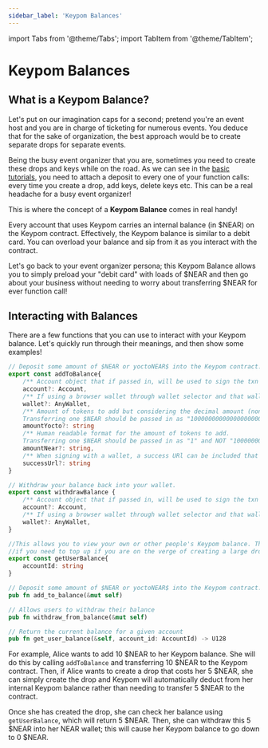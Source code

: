 ```yaml
---
sidebar_label: 'Keypom Balances'
---
```

import Tabs from '@theme/Tabs';
import TabItem from '@theme/TabItem';

# Keypom Balances
## What is a Keypom Balance?
Let's put on our imagination caps for a second; pretend you're an event host and you are in charge of ticketing for numerous events. You deduce that for the sake of organization, the best approach would be to create separate drops for separate events. 

Being the busy event organizer that you are, sometimes you need to create these drops and keys while on the road. As we can see in the [basic tutorials](../../Tutorials/Basics/simple-drops.md), you need to attach a deposit to every one of your function calls: every time you create a drop, add keys, delete keys etc. This can be a real headache for a busy event organizer!

This is where the concept of a **Keypom Balance** comes in real handy!

Every account that uses Keypom carries an internal balance (in $NEAR) on the Keypom contract. Effectively, the Keypom balance is similar to a debit card. You can overload your balance and sip from it as you interact with the contract.  

Let's go back to your event organizer persona; this Keypom Balance allows you to simply preload your "debit card" with loads of $NEAR and then go about your business without needing to worry about transferring $NEAR for ever function call!
## Interacting with Balances
There are a few functions that you can use to interact with your Keypom balance. Let's quickly run through their meanings, and then show some examples!

<Tabs>
<TabItem value="KPJS" label="🔑Keypom-JS SDK">

```ts
// Deposit some amount of $NEAR or yoctoNEAR$ into the Keypom contract. This amount can then be used to create drops or add keys without having to explicitly attach a deposit every time. It can be thought of like a bank account.
export const addToBalance{
	/** Account object that if passed in, will be used to sign the txn instead of the funder account. */
	account?: Account,
	/** If using a browser wallet through wallet selector and that wallet should sign the transaction, pass in the object. */
	wallet?: AnyWallet,
	/** Amount of tokens to add but considering the decimal amount (non human-readable).
	Transferring one $NEAR should be passed in as "1000000000000000000000000" and NOT "1" */
	amountYocto?: string
	/** Human readable format for the amount of tokens to add.
	Transferring one $NEAR should be passed in as "1" and NOT "1000000000000000000000000" */
	amountNear?: string,
	/** When signing with a wallet, a success URl can be included that the user will be redirected to once the transaction has been successfully signed. */
	successUrl?: string
}

// Withdraw your balance back into your wallet. 
export const withdrawBalance {
	/** Account object that if passed in, will be used to sign the txn instead of the funder account. */
	account?: Account,
	/** If using a browser wallet through wallet selector and that wallet should sign the transaction, pass in the object. */
	wallet?: AnyWallet,
}

//This allows you to view your own or other people's Keypom balance. This can be useful to determine 
//if you need to top up if you are on the verge of creating a large drop
export const getUserBalance{ 
	accountId: string 
}
```

</TabItem>
<TabItem value="KP" label="🗝️Keypom Contract">

```rust
// Deposit some amount of $NEAR or yoctoNEAR$ into the Keypom contract. This amount can then be used to create drops or add keys without having to explicitly attach a deposit every time. It can be thought of like a bank account.
pub fn add_to_balance(&mut self)

// Allows users to withdraw their balance
pub fn withdraw_from_balance(&mut self) 

// Return the current balance for a given account
pub fn get_user_balance(&self, account_id: AccountId) -> U128
```

</TabItem>
</Tabs>



For example, Alice wants to add 10 $NEAR to her Keypom balance. She will do this by calling `addToBalance` and transferring 10 $NEAR to the Keypom contract. Then, if Alice wants to create a drop that costs her 5 $NEAR, she can simply create the drop and Keypom will automatically deduct from her internal Keypom balance rather than needing to transfer 5 $NEAR to the contract.  

Once she has created the drop, she can check her balance using `getUserBalance`, which will return 5 $NEAR. Then, she can withdraw this 5 $NEAR into her NEAR wallet; this will cause her Keypom balance to go down to 0 $NEAR. 
